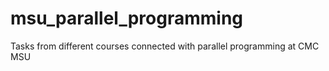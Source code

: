# msu_parallel_programming
Tasks from different courses connected with parallel programming at CMC MSU
